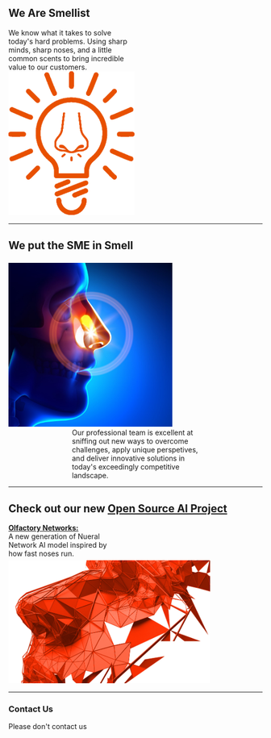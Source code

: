 ## We Are Smellist 
<div class="textfirstwrapper">
    <div style="width: 50%">
    We know what it takes to solve today's hard problems. Using sharp minds, sharp noses, and a little common scents to bring incredible value to our customers.
    </div>
    <div style="margin-left: auto; margin-right: auto;">
    <img style="max-width: 250px; " title="not bad huh?" src="./assets/img/smellist_logo_orange.png">
    </div>
</div>

---

## We put the SME in Smell

<div class="imgfirstwrapper">
    <div >
    <img style="max-width: 325px; transform: scaleX(-1); padding-top: 5px" title="This image is originally for a sinus infection lol" src="./assets/img/NoseSME.jpg">
    </div>
    <div style="width: 50%; margin-left: auto; margin-right: auto">
    Our professional team is excellent at sniffing out new ways to overcome challenges, apply unique perspetives, and deliver innovative solutions in today's exceedingly competitive landscape.
    </div>
</div>

---

## Check out our new [Open Source AI Project](/olfactorynetworks.html)

<!-- <div class="split" style="display:flex"> -->
<div class="textfirstwrapper">
    <div style="width: 45%;">
     <a href="/olfactorynetworks.html"> <strong> Olfactory Networks: </strong></a>
     <br>
     A new generation of Nueral Network AI model inspired by how fast noses run.
    </div>
    <div>
    <a href="/olfactorynetworks.html"> <img style="max-width: 400px; transform: scaleX(-1); padding-top: 5px" title="an image with a link!" src="./assets/img/Digital-Nose_cropped_orange.png"></a>
    </div>
</div>


---


### Contact Us

Please don't contact us
